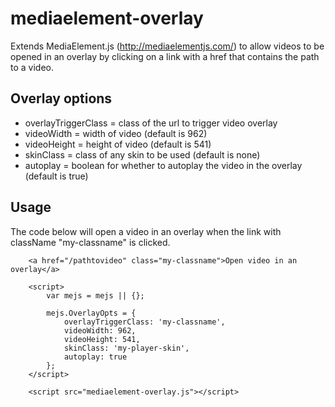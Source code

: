 mediaelement-overlay
====================

Extends MediaElement.js (http://mediaelementjs.com/) to allow videos to be opened in an overlay by clicking on a link with a href that contains the path to a video.

## Overlay options
- overlayTriggerClass = class of the url to trigger video overlay 
- videoWidth = width of video (default is 962)
- videoHeight = height of video (default is 541)
- skinClass = class of any skin to be used (default is none)
- autoplay = boolean for whether to autoplay the video in the overlay (default is true)

## Usage

The code below will open a video in an overlay when the link with className "my-classname" is clicked.
    
        <a href="/pathtovideo" class="my-classname">Open video in an overlay</a>
    
        <script>
            var mejs = mejs || {};
        
            mejs.OverlayOpts = {
                overlayTriggerClass: 'my-classname',
                videoWidth: 962,
                videoHeight: 541,
                skinClass: 'my-player-skin',
                autoplay: true
            };
        </script>
        
        <script src="mediaelement-overlay.js"></script>
